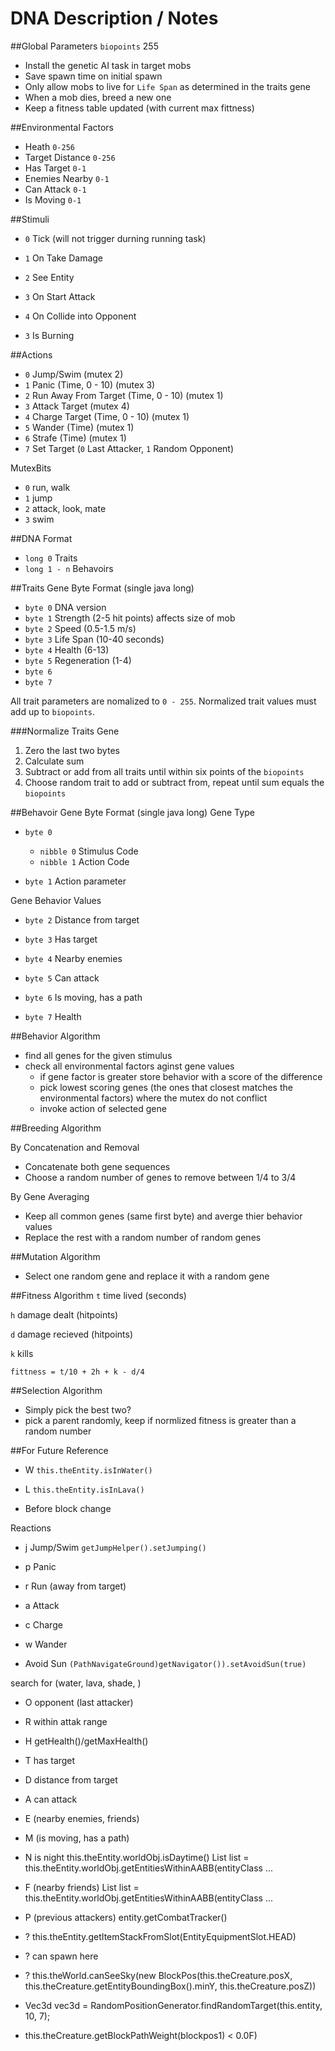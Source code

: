 # DNA Description / Notes

##Global Parameters
`biopoints` 255

- Install the genetic AI task in target mobs
- Save spawn time on initial spawn
- Only allow mobs to live for `Life Span` as determined in the traits gene
- When a mob dies, breed a new one
- Keep a fitness table updated (with current max fittness)

##Environmental Factors
- Heath `0-256`
- Target Distance `0-256`
- Has Target `0-1`
- Enemies Nearby `0-1`
- Can Attack `0-1`
- Is Moving `0-1`

##Stimuli
- `0` Tick (will not trigger durning running task)
- `1` On Take Damage
- `2` See Entity
- `3` On Start Attack
- `4` On Collide into Opponent


- `3` Is Burning

##Actions
- `0` Jump/Swim (mutex 2)
- `1` Panic (Time, 0 - 10) (mutex 3)
- `2` Run Away From Target (Time, 0 - 10) (mutex 1)
- `3` Attack Target (mutex 4)
- `4` Charge Target (Time, 0 - 10) (mutex 1)
- `5` Wander (Time) (mutex 1)
- `6` Strafe (Time) (mutex 1)
- `7` Set Target (`0` Last Attacker, `1` Random Opponent)

MutexBits
- `0` run, walk
- `1` jump
- `2` attack, look, mate
- `3` swim


##DNA Format
- `long 0` Traits
- `long 1 - n` Behavoirs

##Traits Gene Byte Format (single java long)
- `byte 0` DNA version
- `byte 1` Strength (2-5 hit points) affects size of mob
- `byte 2` Speed (0.5-1.5 m/s)
- `byte 3` Life Span (10-40 seconds)
- `byte 4` Health (6-13) 
- `byte 5` Regeneration (1-4)
- `byte 6`
- `byte 7`

All trait parameters are nomalized to `0 - 255`.
Normalized trait values must add up to `biopoints`.

###Normalize Traits Gene
1. Zero the last two bytes
2. Calculate sum
3. Subtract or add from all traits until within six points of the `biopoints`
4. Choose random trait to add or subtract from, repeat until sum equals the `biopoints`

##Behavoir Gene Byte Format (single java long)
Gene Type
- `byte 0`
	+ `nibble 0` Stimulus Code
	+ `nibble 1` Action Code

- `byte 1` Action parameter

Gene Behavior Values
- `byte 2` Distance from target
- `byte 3` Has target

- `byte 4` Nearby enemies
- `byte 5` Can attack

- `byte 6` Is moving, has a path
- `byte 7` Health

##Behavior Algorithm
- find all genes for the given stimulus
- check all environmental factors aginst gene values
	+ if gene factor is greater store behavior with a score of the difference
	+ pick lowest scoring genes (the ones that closest matches the environmental factors) where the mutex do not conflict
	+ invoke action of selected gene

##Breeding Algorithm

By Concatenation and Removal
- Concatenate both gene sequences 
- Choose a random number of genes to remove between 1/4 to 3/4

By Gene Averaging
- Keep all common genes (same first byte) and averge thier behavior values
- Replace the rest with a random number of random genes

##Mutation Algorithm
- Select one random gene and replace it with a random gene

##Fitness Algorithm
`t` time lived (seconds)

`h` damage dealt (hitpoints)

`d` damage recieved (hitpoints)

`k` kills

`fittness = t/10 + 2h + k - d/4`

##Selection Algorithm
- Simply pick the best two?
- pick a parent randomly, keep if normlized fitness is greater than a random number

##For Future Reference

- W `this.theEntity.isInWater()`
- L `this.theEntity.isInLava()`

- Before block change

Reactions
- j Jump/Swim `getJumpHelper().setJumping()`
- p Panic
- r Run (away from target)
- a Attack
- c Charge
- w Wander

-   Avoid Sun `(PathNavigateGround)getNavigator()).setAvoidSun(true)`

search for (water, lava, shade, )

- O opponent (last attacker)
- R within attak range
- H getHealth()/getMaxHealth()
- T has target
- D distance from target
- A can attack
- E (nearby enemies, friends)
- M (is moving, has a path)

- N is night this.theEntity.worldObj.isDaytime()
 List<T> list = this.theEntity.worldObj.<T>getEntitiesWithinAABB(entityClass ...
- F (nearby friends) List<T> list = this.theEntity.worldObj.<T>getEntitiesWithinAABB(entityClass ...
- P (previous attackers) entity.getCombatTracker()

- ? this.theEntity.getItemStackFromSlot(EntityEquipmentSlot.HEAD)
- ? can spawn here
- ? this.theWorld.canSeeSky(new BlockPos(this.theCreature.posX, this.theCreature.getEntityBoundingBox().minY, this.theCreature.posZ))
-  Vec3d vec3d = RandomPositionGenerator.findRandomTarget(this.entity, 10, 7);
- this.theCreature.getBlockPathWeight(blockpos1) < 0.0F)

